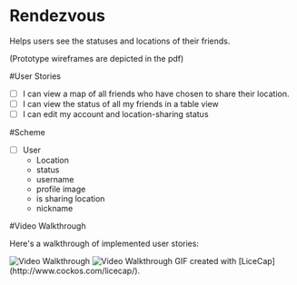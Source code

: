 # Rendezvous
Helps users see the statuses and locations of their friends.

(Prototype wireframes are depicted in the pdf)

#User Stories
- [ ] I can view a map of all friends who have chosen to share their location.
- [ ] I can view the status of all my friends in a table view
- [ ] I can edit my account and location-sharing status

#Scheme 
- [ ] User
	- Location
	- status
	- username
	- profile image
	- is sharing location
	- nickname

#Video Walkthrough 

Here's a walkthrough of implemented user stories:

<img src='http://i.imgur.com/8TURfRn.gif' title='Video Walkthrough' width='' alt='Video Walkthrough' />
<img src='http://i.imgur.com/tJsoZ8H.gif' title='Video Walkthrough' width='' alt='Video Walkthrough' />
GIF created with [LiceCap](http://www.cockos.com/licecap/).
